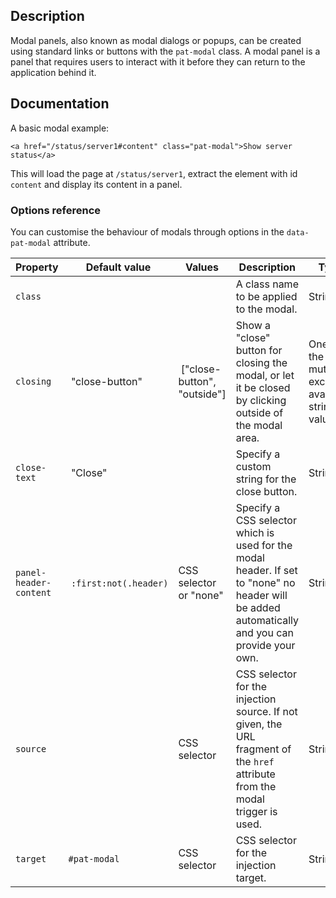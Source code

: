 ## Description

Modal panels, also known as modal dialogs or popups, can be created using standard links or buttons with the `pat-modal` class.
A modal panel is a panel that requires users to interact with it before they can return to the application behind it.

## Documentation

A basic modal example:

    <a href="/status/server1#content" class="pat-modal">Show server status</a>

This will load the page at `/status/server1`, extract the element with id `content` and display its content in a panel.

### Options reference

You can customise the behaviour of modals through options in the `data-pat-modal` attribute.

| Property               | Default value           | Values                       | Description                                                                                                                                     | Type                                                   |
| ---------------------- | ----------------------- | ---------------------------- | ----------------------------------------------------------------------------------------------------------------------------------------------- | ------------------------------------------------------ |
| `class`                |                         |                              | A class name to be applied to the modal.                                                                                                        | String.                                                |
| `closing`              |  "close-button"         |  ["close-button", "outside"] | Show a "close" button for closing the modal, or let it be closed by clicking outside of the modal area.                                         | One of the mutually exclusive available string values. |
| `close-text`           |  "Close"                |                              | Specify a custom string for the close button.                                                                                                   | String.                                                |
| `panel-header-content` |  `:first:not(.header)`  |  CSS selector or "none"      | Specify a CSS selector which is used for the modal header. If set to "none" no header will be added automatically and you can provide your own. | String.                                                |
| `source`               |                         |  CSS selector                | CSS selector for the injection source. If not given, the URL fragment of the ``href`` attribute from the modal trigger is used.                 | String.                                                |
| `target`               |  `#pat-modal`           |  CSS selector                | CSS selector for the injection target.                                                                                                          | String.                                                |
